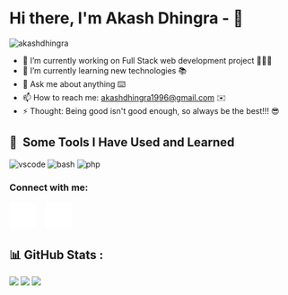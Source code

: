 
<!--
**akashdhingra/akashdhingra** is a ✨ _special_ ✨ repository because its `README.md` (this file) appears on your GitHub profile.

Here are some ideas to get you started:

- 🔭 I’m currently working on ...
- 🌱 I’m currently learning ...
- 👯 I’m looking to collaborate on ...
- 🤔 I’m looking for help with ...
- 💬 Ask me about ...
- 📫 How to reach me: ...
- 😄 Pronouns: ...
- ⚡ Fun fact: ...
-->

# Hi there, I'm Akash Dhingra - 👋 

<p align="left"> <img src="https://komarev.com/ghpvc/?username=akashdhingra&label=Views&color=blueviolet&style=plastic" alt="akashdhingra" /> </p>

- 🔭 I’m currently working on Full Stack web development project 👨🏻‍💻
- 🌱 I’m currently learning new technologies 📚
- 💬 Ask me about anything ⌨️
- 📫 How to reach me: akashdhingra1996@gmail.com ✉️
- ⚡ Thought: Being good isn't good enough, so always be the best!!! 😎

<h2> 🚀 &nbsp;Some Tools I Have Used and Learned</h2>
<p align="left">
<img src="https://cdn.jsdelivr.net/gh/devicons/devicon/icons/vscode/vscode-original.svg" alt="vscode" width="45" height="45"/>
<img src="https://cdn.jsdelivr.net/gh/devicons/devicon/icons/bash/bash-original.svg" alt="bash" width="45" height="45"/>
<img src="https://cdn.jsdelivr.net/gh/devicons/devicon/icons/php/php-original.svg" alt="php" width="45" height="45"/>
</p>

### Connect with me:
[![website](./img/linkedin-dark.svg)](https://www.linkedin.com/in/akash-dhingra/)
&nbsp;&nbsp;
[![website](./img/instagram-dark.svg)](https://www.instagram.com/akash_dhingra_/)

<!--
<a href="https://github.com/akashdhingra">
  <img align="center" src="https://github-readme-stats.vercel.app/api/top-langs/?username=akashdhingra&theme=algolia&layout=compact&langs_count=10" />
</a>
<a href="https://github.com/akashdhingra">
 <img align="center" src="https://github-readme-stats.vercel.app/api?username=akashdhingra&show_icons=true&theme=algolia&line_height=27" alt="akashdhingra's github stats"/>
</a>
-->

## 📊 GitHub Stats :
![](https://github-readme-stats.vercel.app/api?username=akashdhingra&theme=algolia&hide_border=true&include_all_commits=true&count_private=true)
![](https://github-readme-streak-stats.herokuapp.com/?user=akashdhingra&theme=algolia&hide_border=true)
![](https://github-readme-stats.vercel.app/api/top-langs/?username=akashdhingra&theme=algolia&hide_border=true&include_all_commits=truecount_private=true&layout=compact)


[instagram]: https://www.instagram.com/akash_dhingra_/
[linkedin]: https://www.linkedin.com/in/akash-dhingra/

